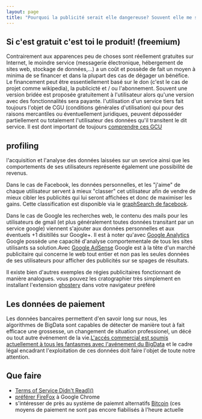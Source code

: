 ```yaml
---
layout: page
title: "Pourquoi la publicité serait elle dangereuse? Souvent elle me simplifie la vie"
---
```


<h2><i class="glyphicon glyphicon-hand-right" aria-hidden="true"></i> Si c'est gratuit c'est toi le produit! (freemium)</h2>

Contrairement aux apparences peu de choses sont réellement gratuites sur Internet, le moindre service (messagerie
électronique, hébergement de sites web, stockage de données,...) a un coût et possède de fait un moyen à minima de se financer et dans la plupart des cas de dégager un bénéfice. Le financement peut être essentiellement basé sur le don (c'est le cas de projet comme wikipedia), la publicicté et / ou l'abonnement. Souvent une version bridée est proposée gratuitement à l'utilisateur alors qu'une version avec des fonctionnalités sera payante. l'utilisation d'un service tiers fait toujours l'objet de CGU (conditions générales d'utilisation) qui pour des raisons mercantiles ou éventuellement juridiques, peuvent déposséder partiellement ou totalement l'utilisateur des données qu'il transitent le dit service. Il est dont important de toujours <a href="https://tosdr.org/">comprendre ces GCU</a>

<h2><i class="glyphicon glyphicon-hand-right" aria-hidden="true"></i> profiling</h2>

l'acquisition et l'analyse des données laissées sur un sevrice ainsi que les comportements de ses utilisateurs représente également une possibilité de revenus. 

Dans le cas de Facebook, les données personnelles, et les "j'aime" de chaque utilisateur servent à mieux "classer" cet utilisateur afin de vendre de mieux cibler les publicités qui lui seront affichées et donc de maximiser les gains.
Cette classification est disponible via le <a href="http://www.cnil.fr/linstitution/actualite/article/article/graph-search-testez-limpact-du-nouvel-outil-de-recherche-de-facebook-sur-vos-donnees/">graphSearch de facebook</a>.

<p>
Dans le cas de Google les recherches web, le contenu des mails pour les utilisateurs de gmail (et plus généralement toutes données transitant par un service google) viennent s'ajouter aux données personnelles et aux éventuels +1 disitillés sur Google+. Il est à noter qu'avec <a href="http://fr.wikipedia.org/wiki/Google_Analytics">Google Analytics</a> Google possède une capacité d'analyse comportementale de tous les sites utilisants sa solution.Avec <a href="http://fr.wikipedia.org/wiki/AdSense">Google AdSense</a> Google est à la tête d'un marché publicitaire qui concerne le web tout entier et non pas les seules données de ses utilisateurs pour afficher des publicités sur se spages de résultats.
</p>

Il existe bien d'autres exemples de régies publicitaires fonctionnant de manière analogues. vous pouvez les cratographier très simplement en installant l'extension <a href="https://www.ghostery.com/fr/">ghostery</a> dans votre navigateur préféré


<h2><i class="glyphicon glyphicon-hand-right" aria-hidden="true"></i> Les données de paiement</h2>

Les données bancaires permettent d'en savoir long sur nous, les algorithmes de BigData sont capables de détecter de manière tout à fait efficace une grossesse, un changement de situation professionel, un décé ou tout autre événement de la vie.<a href="http://www.lesechos.fr/idees-debats/cercle/cercle-77046-la-tentation-des-banques-dutiliser-nos-donnees-a-caractere-personnel-1017612.php">L'accés commercial est soumis actuellement à tous les fantasmes avec l'avénement du BigData</a> et le cadre légal encadrant l'exploitation de ces données doit faire l'objet de toute notre attention.

<h2><i class="glyphicon glyphicon-hand-right" aria-hidden="true"></i> Que faire</h2>

<ul>
    <li><a href="https://tosdr.org/">Terms of Service Didn't Read]()
    <li>préférer <a href="https://www.mozilla.org/fr/firefox/new/">FireFox</a> à Google Chrome
    <li>s'intéresser de près au système de paiemnt alternatifs <a href="http://fr.wikipedia.org/wiki/Bitcoin">Bitcoin</a> (ces moyens de paiement ne sont pas encore fiabilisés à l'heure actuelle</li>
</li>